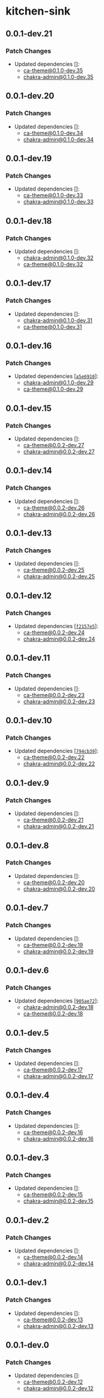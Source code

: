 # kitchen-sink

## 0.0.1-dev.21

### Patch Changes

- Updated dependencies []:
  - ca-theme@0.1.0-dev.35
  - chakra-admin@0.1.0-dev.35

## 0.0.1-dev.20

### Patch Changes

- Updated dependencies []:
  - ca-theme@0.1.0-dev.34
  - chakra-admin@0.1.0-dev.34

## 0.0.1-dev.19

### Patch Changes

- Updated dependencies []:
  - ca-theme@0.1.0-dev.33
  - chakra-admin@0.1.0-dev.33

## 0.0.1-dev.18

### Patch Changes

- Updated dependencies []:
  - chakra-admin@0.1.0-dev.32
  - ca-theme@0.1.0-dev.32

## 0.0.1-dev.17

### Patch Changes

- Updated dependencies []:
  - chakra-admin@0.1.0-dev.31
  - ca-theme@0.1.0-dev.31

## 0.0.1-dev.16

### Patch Changes

- Updated dependencies [[`a5e6910`](https://github.com/it-nalon/chakra-admin/commit/a5e6910ba536063e9fca92531efa2ec70597f78b)]:
  - chakra-admin@0.1.0-dev.29
  - ca-theme@0.1.0-dev.29

## 0.0.1-dev.15

### Patch Changes

- Updated dependencies []:
  - ca-theme@0.0.2-dev.27
  - chakra-admin@0.0.2-dev.27

## 0.0.1-dev.14

### Patch Changes

- Updated dependencies []:
  - ca-theme@0.0.2-dev.26
  - chakra-admin@0.0.2-dev.26

## 0.0.1-dev.13

### Patch Changes

- Updated dependencies []:
  - ca-theme@0.0.2-dev.25
  - chakra-admin@0.0.2-dev.25

## 0.0.1-dev.12

### Patch Changes

- Updated dependencies [[`f2157e5`](https://github.com/it-nalon/chakra-admin/commit/f2157e51d077eb0bee535dc26f7d27f886d60eff)]:
  - ca-theme@0.0.2-dev.24
  - chakra-admin@0.0.2-dev.24

## 0.0.1-dev.11

### Patch Changes

- Updated dependencies []:
  - ca-theme@0.0.2-dev.23
  - chakra-admin@0.0.2-dev.23

## 0.0.1-dev.10

### Patch Changes

- Updated dependencies [[`794cb39`](https://github.com/it-nalon/chakra-admin/commit/794cb399fa63f469ee987ab9ee404e4154cebfb7)]:
  - ca-theme@0.0.2-dev.22
  - chakra-admin@0.0.2-dev.22

## 0.0.1-dev.9

### Patch Changes

- Updated dependencies []:
  - ca-theme@0.0.2-dev.21
  - chakra-admin@0.0.2-dev.21

## 0.0.1-dev.8

### Patch Changes

- Updated dependencies []:
  - ca-theme@0.0.2-dev.20
  - chakra-admin@0.0.2-dev.20

## 0.0.1-dev.7

### Patch Changes

- Updated dependencies []:
  - ca-theme@0.0.2-dev.19
  - chakra-admin@0.0.2-dev.19

## 0.0.1-dev.6

### Patch Changes

- Updated dependencies [[`905ae72`](https://github.com/it-nalon/chakra-admin/commit/905ae720bc21b00b528fd1fa713ee12b01194d68)]:
  - chakra-admin@0.0.2-dev.18
  - ca-theme@0.0.2-dev.18

## 0.0.1-dev.5

### Patch Changes

- Updated dependencies []:
  - ca-theme@0.0.2-dev.17
  - chakra-admin@0.0.2-dev.17

## 0.0.1-dev.4

### Patch Changes

- Updated dependencies []:
  - ca-theme@0.0.2-dev.16
  - chakra-admin@0.0.2-dev.16

## 0.0.1-dev.3

### Patch Changes

- Updated dependencies []:
  - ca-theme@0.0.2-dev.15
  - chakra-admin@0.0.2-dev.15

## 0.0.1-dev.2

### Patch Changes

- Updated dependencies []:
  - ca-theme@0.0.2-dev.14
  - chakra-admin@0.0.2-dev.14

## 0.0.1-dev.1

### Patch Changes

- Updated dependencies []:
  - ca-theme@0.0.2-dev.13
  - chakra-admin@0.0.2-dev.13

## 0.0.1-dev.0

### Patch Changes

- Updated dependencies []:
  - ca-theme@0.0.2-dev.12
  - chakra-admin@0.0.2-dev.12
